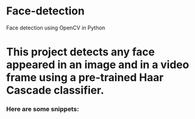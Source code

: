 # Face-detection
Face detection using OpenCV in Python

# This project detects any face appeared in an image and in a video frame using a pre-trained Haar Cascade classifier.    
### Here are some snippets:

